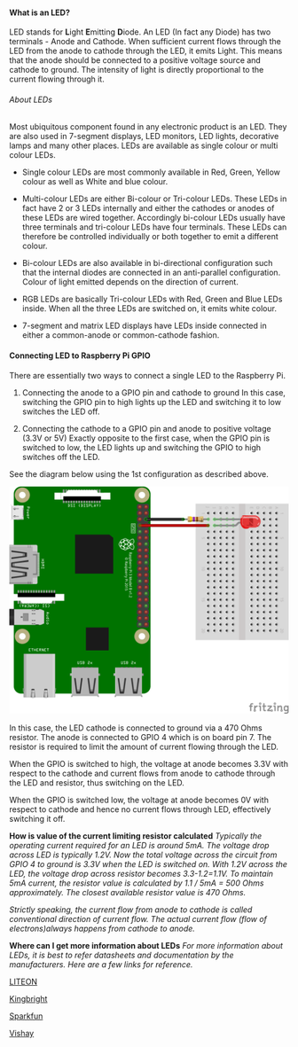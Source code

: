 #### What is an LED?

LED stands for **L**ight **E**mitting **D**iode. An LED (In fact any Diode) has two terminals - Anode and Cathode. When sufficient current flows through the LED from the anode to cathode through the LED, it emits Light. This means that the anode should be connected to a positive voltage source and cathode to ground. The intensity of light is directly proportional to the current flowing through it.  

###### About LEDs

Most ubiquitous component found in any electronic product is an LED. They are also used in 7-segment displays, LED monitors, LED lights, decorative lamps and many other places. LEDs are available as single colour or multi colour LEDs.

* Single colour LEDs are most commonly available in Red, Green, Yellow colour as well as White and blue colour.

* Multi-colour LEDs are either Bi-colour or Tri-colour LEDs. These LEDs in fact have 2 or 3 LEDs internally and either the cathodes or anodes of these LEDs are wired together. Accordingly bi-colour LEDs usually have three terminals and tri-colour LEDs have four terminals. These LEDs can therefore be controlled individually or both together to emit a different colour.

* Bi-colour LEDs are also available in bi-directional configuration such that the internal diodes are connected in an anti-parallel configuration. Colour of light emitted depends on the direction of current.

* RGB LEDs are basically Tri-colour LEDs with Red, Green and Blue LEDs inside. When all the three LEDs are switched on, it emits white colour.

* 7-segment and matrix LED displays have LEDs inside connected in either a common-anode or common-cathode fashion.

#### Connecting LED to Raspberry Pi GPIO

There are essentially two ways to connect a single LED to the Raspberry Pi.

1. Connecting the anode to a GPIO pin and cathode to ground
In this case, switching the GPIO pin to high lights up the LED and switching it to low switches the LED off.

2. Connecting the cathode to a GPIO pin and anode to positive voltage (3.3V or 5V)
Exactly opposite to the first case, when the GPIO pin is switched to low, the LED lights up and switching the GPIO to high switches off the LED.

See the diagram below using the 1st configuration as described above.

![Schematic](../../Images/basic-LED_bb.png)

In this case, the LED cathode is connected to ground via a 470 Ohms resistor. The anode is connected to GPIO 4 which is on board pin 7. The resistor is required to limit the amount of current flowing through the LED.

When the GPIO is switched to high, the voltage at anode becomes 3.3V with respect to the cathode and current flows from anode to cathode through the LED and resistor, thus switching on the LED.

When the GPIO is switched low, the voltage at anode becomes 0V with respect to cathode and hence no current flows through LED, effectively switching it off.

**How is value of the current limiting resistor calculated**
*Typically the operating current required for an LED is around 5mA. The voltage drop across LED is typically 1.2V. Now the total voltage across the circuit from GPIO 4 to ground is 3.3V when the LED is switched on. With 1.2V across the LED, the voltage drop across resistor becomes 3.3-1.2=1.1V. To maintain 5mA current, the resistor value is calculated by 1.1 / 5mA = 500 Ohms approximately. The closest available resistor value is 470 Ohms.*


*Strictly speaking, the current flow from anode to cathode is called conventional direction of current flow. The actual current flow (flow of electrons)always happens from cathode to anode.*

**Where can I get more information about LEDs**
*For more information about LEDs, it is best to refer datasheets and documentation by the manufacturers. Here are a few links for reference.*

[LITEON](http://optoelectronics.liteon.com/en-globalrd/Home/index)

[Kingbright](http://www.kingbrightusa.com)

[Sparkfun](https://www.sparkfun.com/categories/89)

[Vishay](http://www.vishay.com/leds/)
